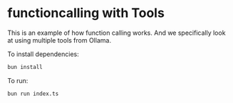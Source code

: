 # functioncalling with Tools

This is an example of how function calling works. And we specifically look at using multiple tools from Ollama. 


To install dependencies:

```bash
bun install
```

To run:

```bash
bun run index.ts
```

